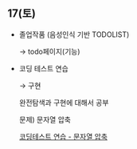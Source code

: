 ## 17(토)

- 졸업작품 (음성인식 기반 TODOLIST)

    → todo페이지(기능)

- 코딩 테스트 연습

    → 구현 

    완전탐색과 구현에 대해서 공부

    문제) 문자열 압축

    [코딩테스트 연습 - 문자열 압축](https://programmers.co.kr/learn/courses/30/lessons/60057)